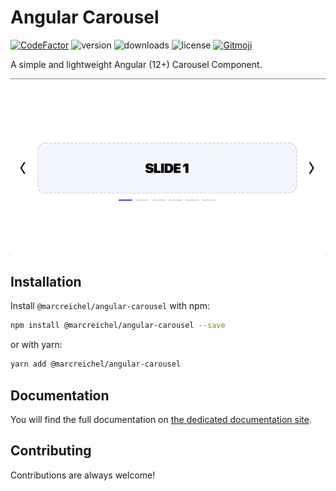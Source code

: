 # Angular Carousel

[![CodeFactor](https://www.codefactor.io/repository/github/marcreichel/angular-carousel/badge)](https://www.codefactor.io/repository/github/marcreichel/angular-carousel)
![version](https://img.shields.io/npm/v/@marcreichel/angular-carousel)
![downloads](https://img.shields.io/npm/dt/@marcreichel/angular-carousel)
![license](https://img.shields.io/npm/l/@marcreichel/angular-carousel)
[![Gitmoji](https://img.shields.io/badge/gitmoji-%20😜%20😍-FFDD67.svg)](https://gitmoji.dev)

A simple and lightweight Angular (12+) Carousel Component.

![Demo](art/demo.gif)

## Installation

Install `@marcreichel/angular-carousel` with npm:

```bash
npm install @marcreichel/angular-carousel --save
```

or with yarn:

```bash
yarn add @marcreichel/angular-carousel
```

## Documentation

You will find the full documentation on [the dedicated documentation site](https://marcreichel.dev/docs/angular-carousel).

## Contributing

Contributions are always welcome!
